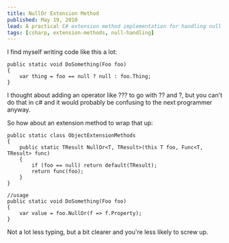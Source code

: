 ```yaml
---
title: NullOr Extension Method
published: May 19, 2010
lead: A practical C# extension method implementation for handling null values more elegantly, providing a cleaner alternative to repetitive null-checking patterns.
tags: [csharp, extension-methods, null-handling]
---
```


I find myself writing code like this a lot:

    public static void DoSomething(Foo foo)
    {
        var thing = foo == null ? null : foo.Thing;
    }

I thought about adding an operator like ??? to go with ?? and ?, but you can't do that in c# and it would probably be confusing to the next programmer anyway.

So how about an extension method to wrap that up:

    public static class ObjectExtensionMethods
    {
        public static TResult NullOr<T, TResult>(this T foo, Func<T, TResult> func)
        {
            if (foo == null) return default(TResult);
            return func(foo);
        }
    }

    //usage
    public static void DoSomething(Foo foo)
    {
        var value = foo.NullOr(f => f.Property);
    }

Not a lot less typing, but a bit clearer and you're less likely to screw up.

